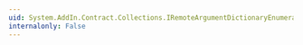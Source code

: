 ```yaml
---
uid: System.AddIn.Contract.Collections.IRemoteArgumentDictionaryEnumeratorContract
internalonly: False
---
```

